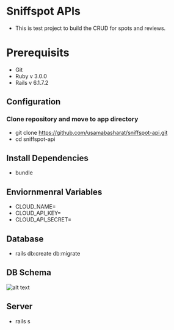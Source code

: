 # Sniffspot APIs

- This is test project to build the CRUD for spots and reviews.

# Prerequisits

- Git
- Ruby v 3.0.0
- Rails v 6.1.7.2

## Configuration

### Clone repository and move to app directory

- git clone https://github.com/usamabasharat/sniffspot-api.git
- cd sniffspot-api

## Install Dependencies

- bundle

## Enviornmenral Variables

- CLOUD_NAME=
- CLOUD_API_KEY=
- CLOUD_API_SECRET=

## Database

- rails db:create db:migrate

## DB Schema

![alt text](https://drive.google.com/file/d/1cUZ1uCyngQq1oqDK8GJ39pUd3c9-hcA9/view?usp=sharing)

## Server

- rails s
